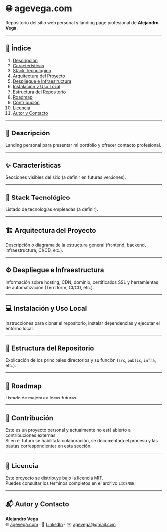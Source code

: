 # 🌐 agevega.com

Repositorio del sitio web personal y landing page profesional de **Alejandro Vega**.

---

## 📖 Índice
1. [Descripción](#-descripción)
2. [Características](#-características)
3. [Stack Tecnológico](#-stack-tecnológico)
4. [Arquitectura del Proyecto](#-arquitectura-del-proyecto)
5. [Despliegue e Infraestructura](#-despliegue-e-infraestructura)
6. [Instalación y Uso Local](#-instalación-y-uso-local)
7. [Estructura del Repositorio](#-estructura-del-repositorio)
8. [Roadmap](#-roadmap)
9. [Contribución](#-contribución)
10. [Licencia](#-licencia)
11. [Autor y Contacto](#-autor-y-contacto)

---

## 🧩 Descripción
Landing personal para presentar mi portfolio y ofrecer contacto profesional.

---

## ✨ Características
Secciones visibles del sitio (a definir en futuras versiones).

---

## 🧱 Stack Tecnológico
Listado de tecnologías empleadas (a definir).

---

## 🏗️ Arquitectura del Proyecto
Descripción o diagrama de la estructura general (frontend, backend, infraestructura, CI/CD, etc.).

---

## ⚙️ Despliegue e Infraestructura
Información sobre hosting, CDN, dominio, certificados SSL y herramientas de automatización (Terraform, CI/CD, etc.).

---

## 💻 Instalación y Uso Local
Instrucciones para clonar el repositorio, instalar dependencias y ejecutar el entorno local.

---

## 📁 Estructura del Repositorio
Explicación de los principales directorios y su función (`src`, `public`, `infra`, etc.).

---

## 🚀 Roadmap
Listado de mejoras e ideas futuras.

---

## 🤝 Contribución

Este es un proyecto personal y actualmente no está abierto a contribuciones externas.  
Si en el futuro se habilita la colaboración, se documentará el proceso y las pautas correspondientes en esta sección.

---

## 📄 Licencia

Este proyecto se distribuye bajo la licencia [MIT](./LICENSE).  
Puedes consultar los términos completos en el archivo `LICENSE`.

---

## 📬 Autor y Contacto

**Alejandro Vega**  
🌐 [agevega.com](https://agevega.com) · 💼 [LinkedIn](https://www.linkedin.com/in/alejandro-vega94/) · ✉️ [agevega@gmail.com](mailto:agevega@gmail.com)